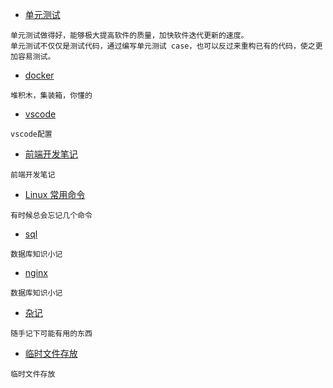 * [单元测试](jest/jest.md)

```
单元测试做得好，能够极大提高软件的质量，加快软件迭代更新的速度。
单元测试不仅仅是测试代码，通过编写单元测试 case，也可以反过来重构已有的代码，使之更加容易测试。
```
* [docker](docker/docker.md)

```
堆积木，集装箱，你懂的
```

* [vscode](vscode/vscode.md)

```
vscode配置
```


* [前端开发笔记](web/web.md)


```
前端开发笔记
```

* [Linux 常用命令](linux/linux.md)

```
有时候总会忘记几个命令
```

* [sql](sql/mac-mysql.md)

```
数据库知识小记
```

* [nginx](nginx/nginx.md)

```
数据库知识小记
```

* [杂记](other/index.md)

```
随手记下可能有用的东西
```

* [临时文件存放](index.md)

```
临时文件存放
```
